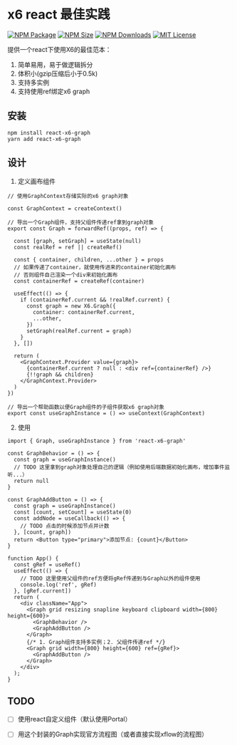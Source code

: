 # x6 react 最佳实践
<a href="https://www.npmjs.com/package/react-x6-graph"><img alt="NPM Package" src="https://img.shields.io/npm/v/react-x6-graph.svg?style=flat-square"></a>
<a href="https://www.npmjs.com/package/react-x6-graph"><img alt="NPM Size" src="https://img.shields.io/bundlephobia/minzip/react-x6-graph"></a>
<a href="https://www.npmjs.com/package/react-x6-graph"><img alt="NPM Downloads" src="https://img.shields.io/npm/dm/react-x6-graph?logo=npm&style=flat-square"></a>
<a href="/LICENSE"><img src="https://img.shields.io/github/license/lloydzhou/antv-x6-react-practice?style=flat-square" alt="MIT License"></a>

提供一个react下使用X6的最佳范本：
1. 简单易用，易于做逻辑拆分
2. 体积小(gzip压缩后小于0.5k)
3. 支持多实例
4. 支持使用ref绑定x6 graph

## 安装
```
npm install react-x6-graph
yarn add react-x6-graph
```

## 设计
1. 定义画布组件
```
// 使用GraphContext存储实际的x6 graph对象

const GraphContext = createContext()

// 导出一个Graph组件，支持父组件传递ref拿到graph对象
export const Graph = forwardRef((props, ref) => {

  const [graph, setGraph] = useState(null)
  const realRef = ref || createRef()

  const { container, children, ...other } = props
  // 如果传递了container，就使用传进来的container初始化画布
  // 否则组件自己渲染一个div来初始化画布
  const containerRef = createRef(container)

  useEffect(() => {
    if (containerRef.current && !realRef.current) {
      const graph = new X6.Graph({
        container: containerRef.current,
        ...other,
      })
      setGraph(realRef.current = graph)
    }
  }, [])

  return (
    <GraphContext.Provider value={graph}>
      {containerRef.current ? null : <div ref={containerRef} />}
      {!!graph && children}
    </GraphContext.Provider>
  )
})

// 导出一个帮助函数以便Graph组件的子组件获取x6 graph对象
export const useGraphInstance = () => useContext(GraphContext)
```

2. 使用
```
import { Graph, useGraphInstance } from 'react-x6-graph'

const GraphBehavior = () => {
  const graph = useGraphInstance()
  // TODO 这里拿到graph对象处理自己的逻辑（例如使用后端数据初始化画布，增加事件监听...）
  return null
}

const GraphAddButton = () => {
  const graph = useGraphInstance()
  const [count, setCount] = useState(0)
  const addNode = useCallback(() => {
    // TODO 点击的时候添加节点并计数
  }, [count, graph])
  return <Button type="primary">添加节点: {count}</Button>
}

function App() {
  const gRef = useRef()
  useEffect(() => {
    // TODO 这里使用父组件的ref方便将gRef传递到与Graph以外的组件使用
    console.log('ref', gRef)
  }, [gRef.current])
  return (
    <div className="App">
      <Graph grid resizing snapline keyboard clipboard width={800} height={600}>
        <GraphBehavior />
        <GraphAddButton />
      </Graph>
      {/* 1. Graph组件支持多实例；2. 父组件传递ref */}
      <Graph grid width={800} height={600} ref={gRef}>
        <GraphAddButton />
      </Graph>
    </div>
  );
}
```


## TODO
- [ ] 使用react自定义组件（默认使用Portal）
- [ ] 用这个封装的Graph实现官方流程图（或者直接实现xflow的流程图）


